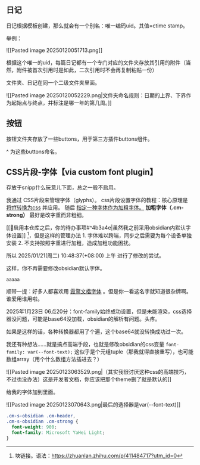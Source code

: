 ## 日记

日记根据模板创建，那么就会有一个别名：唯一编码uid。其值=ctime stamp。

举例：  

![[Pasted image 20250120051713.png]]

根据这个唯一的uid，每篇日记都有一个专门对应的文件夹存放其引用的附件（当然，附件被首次引用时是如此，二次引用时不会再复制粘贴一份）

文件夹、日记在同一个二级文件夹里面。

![[Pasted image 20250120052229.png|文件夹命名规则：日期的上界、下界作为起始点与终点，并标注是哪一年的第几周。]]


## 按钮

按钮文件夹存放了一些buttons，用于第三方插件buttons组件。 

^ 为这些buttons命名。

## CSS片段-字体【via custom font plugin】

存放于snipp什么玩意儿下面，总之一般不启用。

我通过 CSS片段来管理字体（glyphs）。 css片段设置字体的教程：核心原理是 [将tff转换为css](https://forum-zh.obsidian.md/t/topic/6409) 并应用。 随后 [指定一种字体作为加粗字体。](https://forum-zh.obsidian.md/t/topic/30563/6) **加粗字体（.cm-strong）** 最好是改字重而非粗细。

[[📢启用本仓库之后，你的待办事项#^4b3a4e|虽然我之前采用obsidian内默认字体设置]] [^1]，但是这样的管理办法 1. 字体难以跨端，同步之后需要为每个设备单独安装 2. 不支持按照字重进行加粗，造成加粗功能困扰。

所以 2025/01/21(周二) 10:48:37(+08:00) 上午 进行了修改的尝试。

这样，你不再需要修改obsidian默认字体。

```
aaaaa
```

顺带一提：好多人都喜欢用 [霞鹜文楷字体](https://pkmer.cn/Pkmer-Docs/10-obsidian/obsidian%E5%A4%96%E8%A7%82/css-%E7%89%87%E6%AE%B5/obsidian%E5%AE%89%E5%8D%93%E4%B8%8A%E5%88%A9%E7%94%A8css%E4%BF%AE%E6%94%B9%E7%95%8C%E9%9D%A2%E5%AD%97%E4%BD%93/) 。但是你一看这名字就知道很杂牌啊。谁爱用谁用啦。




2025年1月23日 06点20分：font-family始终成功设置，但是未能渲染，css选择器没问题，可能是base64没加载，obsidian的解析有问题。头疼。

如果是这样的话，各种转换器都用了个遍，这个base64就没转换成功过一次。



我还有种想法……就是搞点高端手段，也就是修改obsidian的css变量 `font-family: var(--font-text);` 这似乎是个元组tuple（那我就得直接重写），也可能数组array（用个什么数组方法插进去？）

![[Pasted image 20250123063529.png|（其实我很讨厌这种css的高端技巧，不过也没办法）这是开发者文档，你应该把那个theme删了就是默认的]]



给我的字体加到里面。


![[Pasted image 20250123070643.png|最后的选择器是var(--font-text)]]



```css
.cm-s-obsidian .cm-header,
.cm-s-obsidian .cm-strong {
  font-weight: 900;
  font-family: Microsoft YaHei Light;
}
```


[^1]: 块链接。语法：https://zhuanlan.zhihu.com/p/411484717?utm_id=0